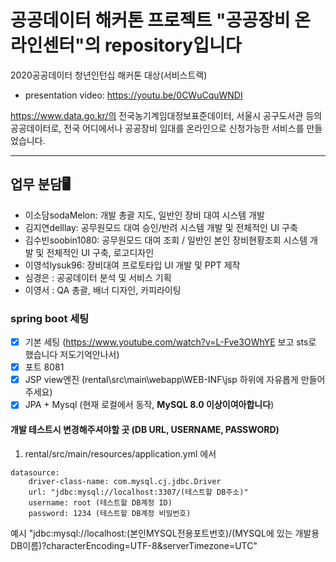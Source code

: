 # 공공데이터 해커톤 프로젝트 "공공장비 온라인센터"의 repository입니다
2020공공데이터 청년인턴십 해커톤 대상(서비스트랙)
- presentation video: https://youtu.be/0CWuCquWNDI

https://www.data.go.kr/의 전국농기계임대정보표준데이터, 서울시 공구도서관 등의 공공데이터로, 전국 어디에서나 공공장비 임대를 온라인으로 신청가능한 서비스를 만들었습니다.

---------
## 업무 분담🖥
- 이소담sodaMelon: 개발 총괄 지도, 일반인 장비 대여 시스템 개발
- 김지연delllay: 공무원모드 대여 승인/반려 시스템 개발 및 전체적인 UI 구축
- 김수빈soobin1080: 공무원모드 대여 조회 / 일반인 본인 장비현황조회 시스템 개발 및 전체적인 UI 구축, 로고디자인
- 이영석lysuk96: 장비대여 프로토타입 UI 개발 및 PPT 제작
- 심경은 : 공공데이터 분석 및 서비스 기획 
- 이영서 : QA 총괄, 배너 디자인, 카피라이팅


### spring boot 세팅 
- [x] 기본 세팅 (https://www.youtube.com/watch?v=L-Fve3OWhYE 보고 sts로 했습니다 저도기억안나서) 
- [x] 포트 8081
- [x] JSP view엔진 (rental\src\main\webapp\WEB-INF\jsp 하위에 자유롭게 만들어주세요)
- [x] JPA + Mysql (현재 로컬에서 동작, **MySQL 8.0 이상이여아합니다**)

#### 개발 테스트시 변경해주셔야할 곳 (DB URL, USERNAME, PASSWORD)
1. rental/src/main/resources/application.yml 에서 
```
datasource:
    driver-class-name: com.mysql.cj.jdbc.Driver
    url: "jdbc:mysql://localhost:3307/(테스트할 DB주소)"
    username: root (테스트할 DB계정 ID)
    password: 1234 (테스트할 DB계정 비밀번호)
```

예시 "jdbc:mysql://localhost:(본인MYSQL전용포트번호)/(MYSQL에 있는 개발용 DB이름)?characterEncoding=UTF-8&serverTimezone=UTC"


